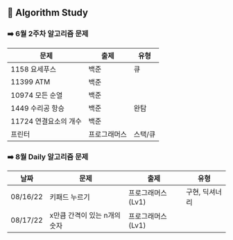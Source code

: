 ## 📝 Algorithm Study 

### ➡️ 6월 2주차 알고리즘 문제 
| 문제                  | 출제         | 유형    |
| --------------------- | ------------ | ------- |
| 1158 요세푸스         | 백준         |    큐   |
| 11399 ATM             | 백준         |         |
| 10974 모든 순열       | 백준         |         |
| 1449 수리공 항승      | 백준         |    완탐   |
| 11724 연결요소의 개수 | 백준         |         |
| 프린터                | 프로그래머스 | 스택/큐 |



### ➡️ 8월 Daily 알고리즘 문제 
|날짜  | 문제                  | 출제         | 유형    |
|----| --------------------- | ------------ | ------- |
| 08/16/22 | 키패드 누르기         | 프로그래머스 (Lv1)  |  구현, 딕셔너리   |
| 08/17/22 | x만큼 간격이 있는 n개의 숫자  | 프로그래머스 (Lv1)  |    |

